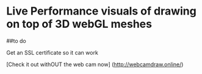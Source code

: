 # Live Performance visuals of drawing on top of 3D webGL meshes


##to do

Get an SSL certificate so it can work

[Check it out withOUT the web cam now] (http://webcamdraw.online/)
